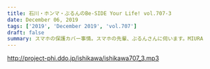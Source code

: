```yaml
---
title: 石川・ホンマ・ぶるんのBe-SIDE Your Life! vol.707-3
date: December 06, 2019
tags: ['2019', 'December 2019', 'vol.707']
draft: false
summary: スマホの保護カバー事情。スマホの先輩、ぶるんさんに伺います。MIURA
---
```


http://project-phi.ddo.jp/ishikawa/ishikawa707_3.mp3
